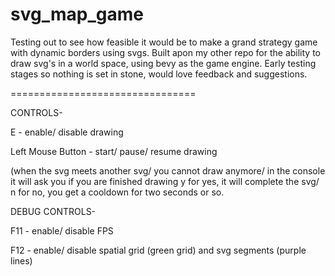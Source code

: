 # svg_map_game
Testing out to see how feasible it would be to make a grand strategy game with dynamic borders using svgs.
Built apon my other repo for the ability to draw svg's in a world space, using bevy as the game engine.
Early testing stages so nothing is set in stone, would love feedback and suggestions.


================================

CONTROLS-

E - enable/ disable drawing

Left Mouse Button - start/ pause/ resume drawing

(when the svg meets another svg/ you cannot draw anymore/ in the console it will ask you if you are finished drawing y for yes, it will complete the svg/ n for no, you get a cooldown for two seconds or so.

DEBUG CONTROLS-

F11 - enable/ disable FPS

F12 - enable/ disable spatial grid (green grid) and svg segments (purple lines)
